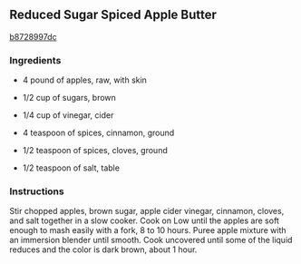 ## Reduced Sugar Spiced Apple Butter

[b8728997dc](http://allrecipes.com/recipe/reduced-sugar-spiced-apple-butter/)

### Ingredients

 - 4 pound of apples, raw, with skin

 - 1/2 cup of sugars, brown

 - 1/4 cup of vinegar, cider

 - 4 teaspoon of spices, cinnamon, ground

 - 1/2 teaspoon of spices, cloves, ground

 - 1/2 teaspoon of salt, table

### Instructions

Stir chopped apples, brown sugar, apple cider vinegar, cinnamon, cloves, and salt together in a slow cooker. Cook on Low until the apples are soft enough to mash easily with a fork, 8 to 10 hours. Puree apple mixture with an immersion blender until smooth. Cook uncovered until some of the liquid reduces and the color is dark brown, about 1 hour.